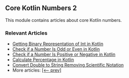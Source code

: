 ## Core Kotlin Numbers 2

This module contains articles about core Kotlin numbers.

### Relevant Articles
- [Getting Binary Representation of Int in Kotlin](https://www.baeldung.com/kotlin/int-binary-representation)
- [Check if a Number Is Odd or Even in Kotlin](https://www.baeldung.com/kotlin/number-odd-even)
- [Check if a Number Is Positive or Negative in Kotlin](https://www.baeldung.com/kotlin/number-sign)
- [Calculate Percentage in Kotlin](https://www.baeldung.com/kotlin/percentage-computation)
- [Convert Double to String Removing Scientific Notation](https://www.baeldung.com/kotlin/convert-double-string-no-scientific-notation)
- More articles: [[<-- prev]](../core-kotlin-numbers)
